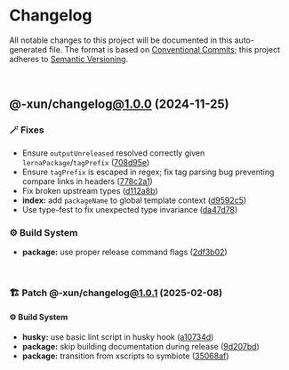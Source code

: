 # Changelog

All notable changes to this project will be documented in this auto-generated
file. The format is based on [Conventional Commits][1];
this project adheres to [Semantic Versioning][2].

<br />

## @-xun/changelog[@1.0.0][3] (2024-11-25)

### 🪄 Fixes

- Ensure `outputUnreleased` resolved correctly given `lernaPackage`/`tagPrefix` ([708d95e][4])
- Ensure `tagPrefix` is escaped in regex; fix tag parsing bug preventing compare links in headers ([778c2a1][5])
- Fix broken upstream types ([d112a8b][6])
- **index:** add `packageName` to global template context ([d9592c5][7])
- Use type-fest to fix unexpected type invariance ([da47d78][8])

### ⚙️ Build System

- **package:** use proper release command flags ([2df3b02][9])

<br />

### 🏗️ Patch @-xun/changelog[@1.0.1][10] (2025-02-08)

#### ⚙️ Build System

- **husky:** use basic lint script in husky hook ([a10734d][11])
- **package:** skip building documentation during release ([9d207bd][12])
- **package:** transition from xscripts to symbiote ([35068af][13])

[1]: https://conventionalcommits.org
[2]: https://semver.org
[3]: https://github.com/Xunnamius/xchangelog/compare/708d95e94725b81b5e716ac7c25ed27b9128fec1...@-xun/changelog@1.0.0
[4]: https://github.com/Xunnamius/xchangelog/commit/708d95e94725b81b5e716ac7c25ed27b9128fec1
[5]: https://github.com/Xunnamius/xchangelog/commit/778c2a1bb6c088646a6aac327e22cf587e259186
[6]: https://github.com/Xunnamius/xchangelog/commit/d112a8b1864ea7bbfe638933dad3d205ec90e62a
[7]: https://github.com/Xunnamius/xchangelog/commit/d9592c5e7a8f9545d4ee140c57613d00075d4c00
[8]: https://github.com/Xunnamius/xchangelog/commit/da47d782004cc4145433cde72cb27b5501a2eb60
[9]: https://github.com/Xunnamius/xchangelog/commit/2df3b020624844639e4d6d674b371268a9eb47ac
[10]: https://github.com/Xunnamius/xchangelog/compare/@-xun/changelog@1.0.0...@-xun/changelog@1.0.1
[11]: https://github.com/Xunnamius/xchangelog/commit/a10734d41dc6d217e35d63b38b5f9dbc9b2da513
[12]: https://github.com/Xunnamius/xchangelog/commit/9d207bdfad1648fe485cdfa06c14277a725918b4
[13]: https://github.com/Xunnamius/xchangelog/commit/35068af89cb88ddfc4ca77188fec3cab736b80ee
